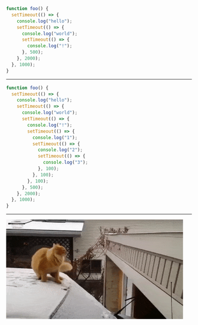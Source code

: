 ```js [1-2,10-11|3|4,9|5|6,8|7|1-11]
function foo() {
  setTimeout(() => {
    console.log("hello");
    setTimeout(() => {
      console.log("world");
      setTimeout(() => {
        console.log("!");
      }, 500);
    }, 2000);
  }, 1000);
}
```

---

<!-- .slide: class="slide_md" -->

```js
function foo() {
  setTimeout(() => {
    console.log("hello");
    setTimeout(() => {
      console.log("world");
      setTimeout(() => {
        console.log("!");
        setTimeout(() => {
          console.log("1");
          setTimeout(() => {
            console.log("2");
            setTimeout(() => {
              console.log("3");
            }, 100);
          }, 100);
        }, 100);
      }, 500);
    }, 2000);
  }, 1000);
}
```

---

<!-- .slide: class="slide_md" -->

![image](assets/cat-launch.gif)
